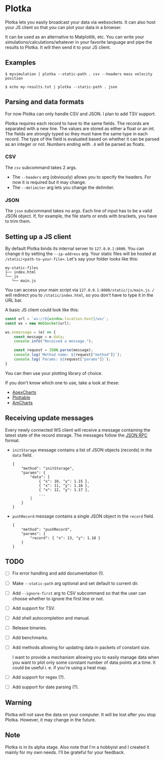 # Plotka

Plotka lets you easily broadcast your data via websockets.
It can also host your JS client so that you can plot your data in a browser.

It can be used as an alternative to Matplotlib, etc. You can write
your simulations/calculations/whatever in your favorite language
and pipe the results to Plotka. It will then
send it to your JS client.


## Examples

```text
$ mysimulation | plotka --static-path . csv --headers mass velocity position
```

```text
$ echo my-results.txt | plotka --static-path . json
```


## Parsing and data formats

For now Plotka can only handle CSV and JSON. I plan to add TSV support.

Plotka requires each record to have to the same fields.
The records are separated with a new line.
The values are stored as either a float or an int. The fields
are strongly typed so they must have the same type
in each record. The type of the field is evaluated
based on whether it can be parsed as an integer
or not. Numbers ending with `.0` will be parsed
as floats.

### CSV

The `csv` subcommand takes 2 args.
* The `--headers` arg (obviously) allows you to specify the headers. For now
  it is required but it may change.
* The `--delimiter` arg lets you change the delimiter.

### JSON

The `json` subcommand takes no args. Each line of input has to be a valid JSON object. If, for example, the file starts
or ends with brackets, you have to trim them.


## Setting up a JS client

By default Plotka binds its internal server to `127.0.0.1:8080`.
You can change it by setting the `--ip-address` arg. Your static
files will be hosted at `/static/<path-to-your-file>`. Let's say your folder
looks like this:

```text
my-static-files
├── index.html
└── js
   └── main.js
```

You can access your main script via `127.0.0.1:8080/static/js/main.js`. `/` will redirect you
to `/static/index.html`, so you don't have to type it in the URL bar.

A basic JS client could look like this:

```javascript
const url = `ws://${window.location.host}/ws/`;
const ws = new WebSocket(url);

ws.onmessage = (e) => {
    const message = e.data;
    console.info("Received a message.");

    const request = JSON.parse(message);
    console.log(`Method name: ${request["method"]}`);
    console.log(`Params: ${request["params"]}`);
}
```

You can then use your plotting library of choice.

If you don't know which one to use, take a look at these:
* [ApexCharts](https://apexcharts.com/)
* [Plottable](http://plottablejs.org/)
* [AmCharts](https://www.amcharts.com/)


## Receiving update messages

Every newly connected WS client will receive a message containing the latest state of the record storage.
The messages follow the [JSON RPC](https://en.wikipedia.org/wiki/JSON-RPC) format.

* `initStorage` message contains a list of JSON objects (records) in the `data` field.

    ```text
    {
        "method": "initStorage",
        "params": {
            "data": [
                { "x": 10, "y": 1.15 },
                { "x": 11, "y": 1.16 },
                { "x": 12, "y": 1.17 },
                ...
            ]
        }
    }
    ```
    
* `pushRecord` message contains a single JSON object in the `record` field.
    ```text
    {
        "method": "pushRecord",
        "params": {
            "record": { "x": 13, "y": 1.18 }
        }
    }
    ```


## TODO

* [ ] Fix error handling and add documentation (!).
* [ ] Make `--static-path` arg optional and set default to current dir.
* [ ] Add `--ignore-first` arg to CSV subcommand so that the user can choose whether to ignore the first line or not.
* [ ] Add support for TSV.
* [ ] Add shell autocompletion and manual.
* [ ] Release binaries.
* [ ] Add benchmarks.
* [ ] Add methods allowing for updating data in packets of constant size.

  I want to provide a mechanism allowing you to easily manage data when
  you want to plot only some constant number of data points at a time. It could be useful
  i. e. if you're using a heat map.
* [ ] Add support for regex (?).
* [ ] Add support for date parsing (?).


## Warning

Plotka will not save the data on your computer. It will be lost after you stop Plotka.
However, it may change in the future.


## Note

Plotka is in its alpha stage. Also note that I'm a hobbyist
and I created it mainly for my own needs. I'll be grateful for your feedback.
